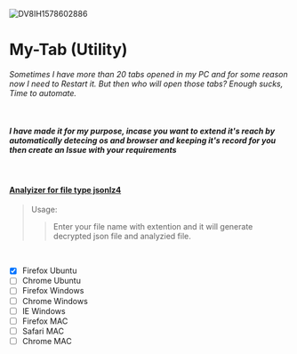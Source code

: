 ![DV8IH1578602886](https://user-images.githubusercontent.com/41824020/72103010-4e290c00-334e-11ea-9e15-d492433fdaf7.jpg)

# My-Tab (Utility)
*Sometimes I have more than 20 tabs opened in my PC and for some reason now I need to Restart it. But then who will open those tabs? Enough sucks, Time to automate.*


</br>

#### *I have made it for my purpose, incase you want to extend it's reach by automatically detecing os and browser and keeping it's record for you then create an Issue with your requirements*
</br>


#### [Analyizer for file type jsonlz4](https://github.com/D-E-F-E-A-T/My-Browser-Tabs/blob/master/analyzer.py)
> Usage:
> > Enter your file name with extention and it will generate decrypted json file and analyzied file.


</br>

- [x] Firefox Ubuntu
- [ ] Chrome Ubuntu
- [ ] Firefox Windows
- [ ] Chrome Windows
- [ ] IE Windows
- [ ] Firefox MAC
- [ ] Safari MAC
- [ ] Chrome MAC
